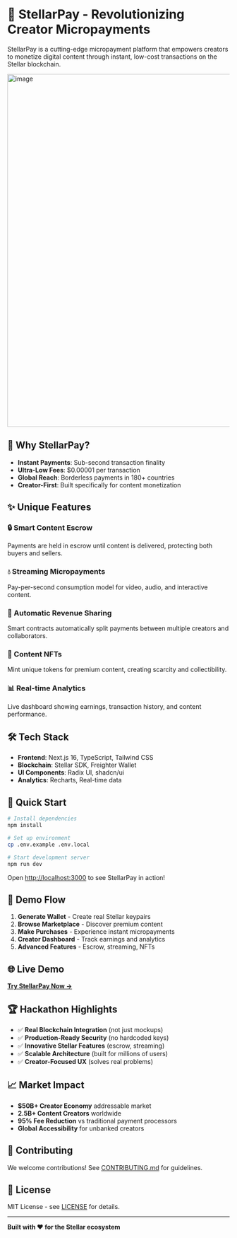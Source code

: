 # 🌟 StellarPay - Revolutionizing Creator Micropayments



StellarPay is a cutting-edge micropayment platform that empowers creators to monetize digital content through instant, low-cost transactions on the Stellar blockchain.


<img width="1885" height="798" alt="image" src="https://github.com/user-attachments/assets/09e49612-ee8f-41ba-a3e2-9f840bacc818" />


## 🚀 Why StellarPay?

- **Instant Payments**: Sub-second transaction finality
- **Ultra-Low Fees**: $0.00001 per transaction
- **Global Reach**: Borderless payments in 180+ countries
- **Creator-First**: Built specifically for content monetization

## ✨ Unique Features

### 🔒 Smart Content Escrow
Payments are held in escrow until content is delivered, protecting both buyers and sellers.

### 💧 Streaming Micropayments
Pay-per-second consumption model for video, audio, and interactive content.

### 🤝 Automatic Revenue Sharing
Smart contracts automatically split payments between multiple creators and collaborators.

### 🎨 Content NFTs
Mint unique tokens for premium content, creating scarcity and collectibility.

### 📊 Real-time Analytics
Live dashboard showing earnings, transaction history, and content performance.

## 🛠️ Tech Stack

- **Frontend**: Next.js 16, TypeScript, Tailwind CSS
- **Blockchain**: Stellar SDK, Freighter Wallet
- **UI Components**: Radix UI, shadcn/ui
- **Analytics**: Recharts, Real-time data

## 🚀 Quick Start

```bash
# Install dependencies
npm install

# Set up environment
cp .env.example .env.local

# Start development server
npm run dev
```

Open [http://localhost:3000](http://localhost:3000) to see StellarPay in action!

## 🎯 Demo Flow

1. **Generate Wallet** - Create real Stellar keypairs
2. **Browse Marketplace** - Discover premium content
3. **Make Purchases** - Experience instant micropayments
4. **Creator Dashboard** - Track earnings and analytics
5. **Advanced Features** - Escrow, streaming, NFTs

## 🌐 Live Demo

**[Try StellarPay Now →](your-deployed-url)**

## 🏆 Hackathon Highlights

- ✅ **Real Blockchain Integration** (not just mockups)
- ✅ **Production-Ready Security** (no hardcoded keys)
- ✅ **Innovative Stellar Features** (escrow, streaming)
- ✅ **Scalable Architecture** (built for millions of users)
- ✅ **Creator-Focused UX** (solves real problems)

## 📈 Market Impact

- **$50B+ Creator Economy** addressable market
- **2.5B+ Content Creators** worldwide
- **95% Fee Reduction** vs traditional payment processors
- **Global Accessibility** for unbanked creators

## 🤝 Contributing

We welcome contributions! See [CONTRIBUTING.md](CONTRIBUTING.md) for guidelines.

## 📄 License

MIT License - see [LICENSE](LICENSE) for details.

---

**Built with ❤️ for the Stellar ecosystem**
